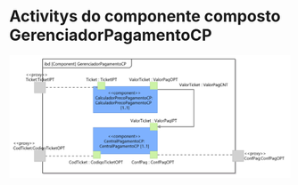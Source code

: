 # Activitys do componente composto GerenciadorPagamentoCP

![](/doc/img/Estrutural/GerenciadorPagamentoCP.png)

